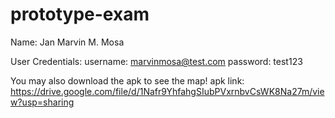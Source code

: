 # prototype-exam

Name: Jan Marvin M. Mosa

User Credentials:
username: marvinmosa@test.com
password: test123

You may also download the apk to see the map!
apk link: https://drive.google.com/file/d/1Nafr9YhfahgSIubPVxrnbvCsWK8Na27m/view?usp=sharing